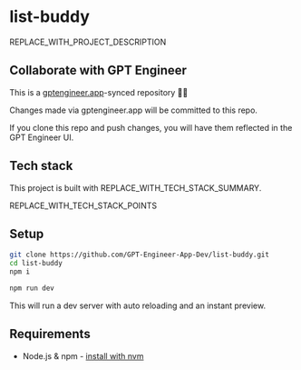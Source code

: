 # list-buddy

REPLACE_WITH_PROJECT_DESCRIPTION

## Collaborate with GPT Engineer

This is a [gptengineer.app](https://gptengineer.app)-synced repository 🌟🤖

Changes made via gptengineer.app will be committed to this repo.

If you clone this repo and push changes, you will have them reflected in the GPT Engineer UI.

## Tech stack

This project is built with REPLACE_WITH_TECH_STACK_SUMMARY.

REPLACE_WITH_TECH_STACK_POINTS

## Setup

```sh
git clone https://github.com/GPT-Engineer-App-Dev/list-buddy.git
cd list-buddy
npm i
```

```sh
npm run dev
```

This will run a dev server with auto reloading and an instant preview.

## Requirements

- Node.js & npm - [install with nvm](https://github.com/nvm-sh/nvm#installing-and-updating)
